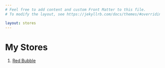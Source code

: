 ```yaml
---
# Feel free to add content and custom Front Matter to this file.
# To modify the layout, see https://jekyllrb.com/docs/themes/#overriding-theme-defaults

layout: stores
---
```

# My Stores

1. [Red Bubble](./Stores/store-1.html)


